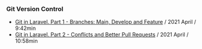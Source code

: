 ### Git Version Control

- [Git in Laravel. Part 1 - Branches: Main, Develop and Feature](https://www.youtube.com/watch?v=AmScEC-_72I) / 2021 April / 9:42min
- [Git in Laravel. Part 2 - Conflicts and Better Pull Requests](https://www.youtube.com/watch?v=t020co_fROU) / 2021 April / 10:58min
